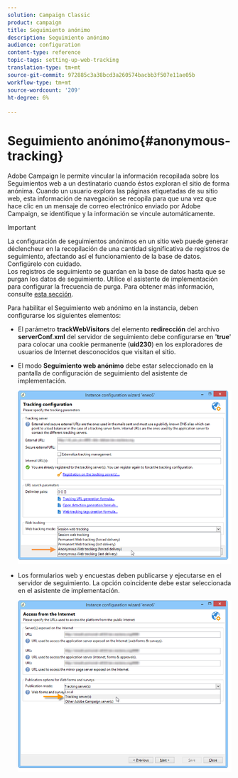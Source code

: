 ```yaml
---
solution: Campaign Classic
product: campaign
title: Seguimiento anónimo
description: Seguimiento anónimo
audience: configuration
content-type: reference
topic-tags: setting-up-web-tracking
translation-type: tm+mt
source-git-commit: 972885c3a38bcd3a260574bacbb3f507e11ae05b
workflow-type: tm+mt
source-wordcount: '209'
ht-degree: 6%

---
```



# Seguimiento anónimo{#anonymous-tracking}

Adobe Campaign le permite vincular la información recopilada sobre los Seguimientos web a un destinatario cuando éstos exploran el sitio de forma anónima. Cuando un usuario explora las páginas etiquetadas de su sitio web, esta información de navegación se recopila para que una vez que hace clic en un mensaje de correo electrónico enviado por Adobe Campaign, se identifique y la información se vincule automáticamente.

>[!IMPORTANT]
>
>La configuración de seguimientos anónimos en un sitio web puede generar déclencheur en la recopilación de una cantidad significativa de registros de seguimiento, afectando así el funcionamiento de la base de datos. Configúrelo con cuidado.\
>Los registros de seguimiento se guardan en la base de datos hasta que se purgan los datos de seguimiento. Utilice el asistente de implementación para configurar la frecuencia de purga. Para obtener más información, consulte [esta sección](../../installation/using/deploying-an-instance.md#purging-data).

Para habilitar el Seguimiento web anónimo en la instancia, deben configurarse los siguientes elementos:

* El parámetro **trackWebVisitors** del elemento **redirección** del archivo **serverConf.xml** del servidor de seguimiento debe configurarse en &#39;**true**&#39; para colocar una cookie permanente (**uid230**) en los exploradores de usuarios de Internet desconocidos que visitan el sitio.
* El modo **Seguimiento web anónimo** debe estar seleccionado en la pantalla de configuración de seguimiento del asistente de implementación.

   ![](assets/webtracking_anonymous_set.png)

* Los formularios web y encuestas deben publicarse y ejecutarse en el servidor de seguimiento. La opción coincidente debe estar seleccionada en el asistente de implementación.

   ![](assets/webtracking_publication_set_for_webapps.png)

